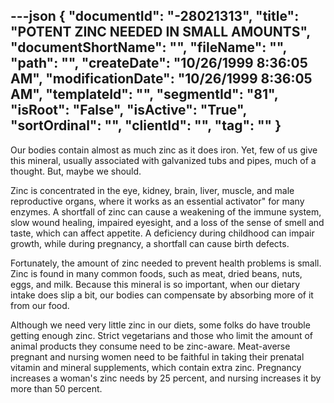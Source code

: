 ---json
{
  "documentId": "-28021313",
  "title": "POTENT ZINC NEEDED IN SMALL AMOUNTS",
  "documentShortName": "",
  "fileName": "",
  "path": "",
  "createDate": "10/26/1999 8:36:05 AM",
  "modificationDate": "10/26/1999 8:36:05 AM",
  "templateId": "",
  "segmentId": "81",
  "isRoot": "False",
  "isActive": "True",
  "sortOrdinal": "",
  "clientId": "",
  "tag": ""
}
---

Our bodies contain almost as much zinc as it does iron. Yet, few of us give this mineral, usually associated with galvanized tubs and pipes, much of a thought. But, maybe we should. 

Zinc is concentrated in the eye, kidney, brain, liver, muscle, and male reproductive organs, where it works as an essential activator&quot; for many enzymes. A shortfall of zinc can cause a weakening of the immune system, slow wound healing, impaired eyesight, and a loss of the sense of smell and taste, which can affect appetite. A deficiency during childhood can impair growth, while during pregnancy, a shortfall can cause birth defects. 

Fortunately, the amount of zinc needed to prevent health problems is small. Zinc is found in many common foods, such as meat, dried beans, nuts, eggs, and milk. Because this mineral is so important, when our dietary intake does slip a bit, our bodies can compensate by absorbing more of it from our food. 

Although we need very little zinc in our diets, some folks do have trouble getting enough zinc. Strict vegetarians and those who limit the amount of animal products they consume need to be zinc-aware. Meat-averse pregnant and nursing women need to be faithful in taking their prenatal vitamin and mineral supplements, which contain extra zinc. Pregnancy increases a woman's zinc needs by 25 percent, and nursing increases it by more than 50 percent.

